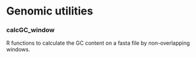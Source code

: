 # Genomic utilities

### calcGC_window
R functions to calculate the GC content on a fasta file by non-overlapping windows.
